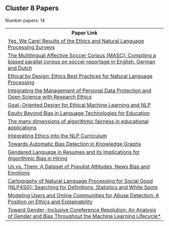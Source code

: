## Cluster 8 Papers

Number papers: 14
<html><table><tr>
<th>Paper Link</th>
</tr>
<tr>
<td><a href=https://www.semanticscholar.org/paper/995665a8f055a253af1a48845c2520928d8b197a>Yes, We Care! Results of the Ethics and Natural Language Processing Surveys</a></td>
</tr>
<tr>
<td><a href=https://www.semanticscholar.org/paper/8700ebd18e6f9726717ecb57dcc9503dfd50306b>The Multilingual Affective Soccer Corpus (MASC): Compiling a biased parallel corpus on soccer reportage in English, German and Dutch</a></td>
</tr>
<tr>
<td><a href=https://www.semanticscholar.org/paper/9566afe3f27d7b81417d6b59e5aaedcf75c4079a>Ethical by Design: Ethics Best Practices for Natural Language Processing</a></td>
</tr>
<tr>
<td><a href=https://www.semanticscholar.org/paper/519055bbdd972e6439d6cc4f62d10546b810e01f>Integrating the Management of Personal Data Protection and Open Science with Research Ethics</a></td>
</tr>
<tr>
<td><a href=https://www.semanticscholar.org/paper/c0dcfdb01949a6eb42a9d1056c233826b625b562>Goal-Oriented Design for Ethical Machine Learning and NLP</a></td>
</tr>
<tr>
<td><a href=https://www.semanticscholar.org/paper/f8a13e94260373d2904f32616decce817b388990>Equity Beyond Bias in Language Technologies for Education</a></td>
</tr>
<tr>
<td><a href=https://www.semanticscholar.org/paper/a2fcc9dc14039ba3d7c3c4ca50e085b1235d71ac>The many dimensions of algorithmic fairness in educational applications</a></td>
</tr>
<tr>
<td><a href=https://www.semanticscholar.org/paper/1ec1a4275efbe3cb27d792d1a548e5fcc44813a6>Integrating Ethics into the NLP Curriculum</a></td>
</tr>
<tr>
<td><a href=https://www.semanticscholar.org/paper/d105b192d887a84746fb35ceb30e35511495da78>Towards Automatic Bias Detection in Knowledge Graphs</a></td>
</tr>
<tr>
<td><a href=https://www.semanticscholar.org/paper/ce94d4a35e3e0508587afba156dba4c5dd67d8f0>Gendered Language in Resumes and its Implications for Algorithmic Bias in Hiring</a></td>
</tr>
<tr>
<td><a href=https://www.semanticscholar.org/paper/33fa38d80ca900dafe708747f062b75f6e4abd96>Us vs. Them: A Dataset of Populist Attitudes, News Bias and Emotions</a></td>
</tr>
<tr>
<td><a href=https://www.semanticscholar.org/paper/4975c64466149c72f31489fadbbbff4e85d7b3f3>Cartography of Natural Language Processing for Social Good (NLP4SG): Searching for Definitions, Statistics and White Spots</a></td>
</tr>
<tr>
<td><a href=https://www.semanticscholar.org/paper/39d84b48cbc6f57019a01a4644a5377dc19bd852>Modeling Users and Online Communities for Abuse Detection: A Position on Ethics and Explainability</a></td>
</tr>
<tr>
<td><a href=https://www.semanticscholar.org/paper/ffb56ae86e4abe134c801d3405423b38a589ecb8>Toward Gender-Inclusive Coreference Resolution: An Analysis of Gender and Bias Throughout the Machine Learning Lifecycle*</a></td>
</tr>
</table></html>
